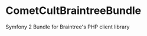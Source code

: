 CometCultBraintreeBundle
========================

Symfony 2 Bundle for Braintree's PHP client library
